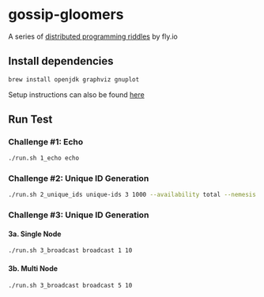 # gossip-gloomers

A series of [distributed programming riddles](https://fly.io/blog/gossip-glomers/) by fly.io

## Install dependencies

```sh
brew install openjdk graphviz gnuplot
```
Setup instructions can also be found [here](https://fly.io/dist-sys/1/) 

## Run Test

### Challenge #1: Echo

```sh
./run.sh 1_echo echo
```

### Challenge #2: Unique ID Generation

```sh
./run.sh 2_unique_ids unique-ids 3 1000 --availability total --nemesis partition 
```

### Challenge #3: Unique ID Generation

#### 3a. Single Node
```sh
./run.sh 3_broadcast broadcast 1 10
```

#### 3b. Multi Node
```sh
./run.sh 3_broadcast broadcast 5 10
```


